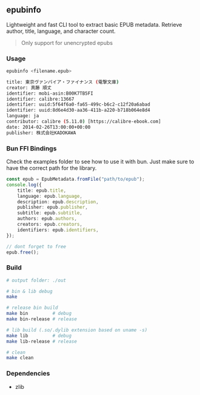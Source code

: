 ## epubinfo

Lightweight and fast CLI tool to extract basic EPUB metadata.
Retrieve author, title, language, and character count.

> Only support for unencrypted epubs

### Usage

```bash
epubinfo <filename.epub>

title: 東京ヴァンパイア・ファイナンス (電撃文庫)
creator: 真藤 順丈
identifier: mobi-asin:B00K7TB5FI
identifier: calibre:13667
identifier: uuid:5f64f6a0-fa65-499c-b6c2-c12f20a6abad
identifier: uuid:8d6e4d30-aa36-411b-a220-b718b064e8d4
language: ja
contributor: calibre (5.11.0) [https://calibre-ebook.com]
date: 2014-02-26T13:00:00+00:00
publisher: 株式会社KADOKAWA
```

### Bun FFI Bindings

Check the examples folder to see how to use it with bun.
Just make sure to have the correct path for the library.

```ts
const epub = EpubMetadata.fromFile("path/to/epub");
console.log({
    title: epub.title,
    language: epub.language,
    description: epub.description,
    publisher: epub.publisher,
    subtitle: epub.subtitle,
    authors: epub.authors,
    creators: epub.creators,
    identifiers: epub.identifiers,
});

// dont forget to free
epub.free();
```

### Build

```bash
# output folder: ./out

# bin & lib debug
make

# release bin build
make bin         # debug
make bin-release # release

# lib build (.so/.dylib extension based on uname -s)
make lib         # debug
make lib-release # release

# clean
make clean
```

### Dependencies

- zlib

